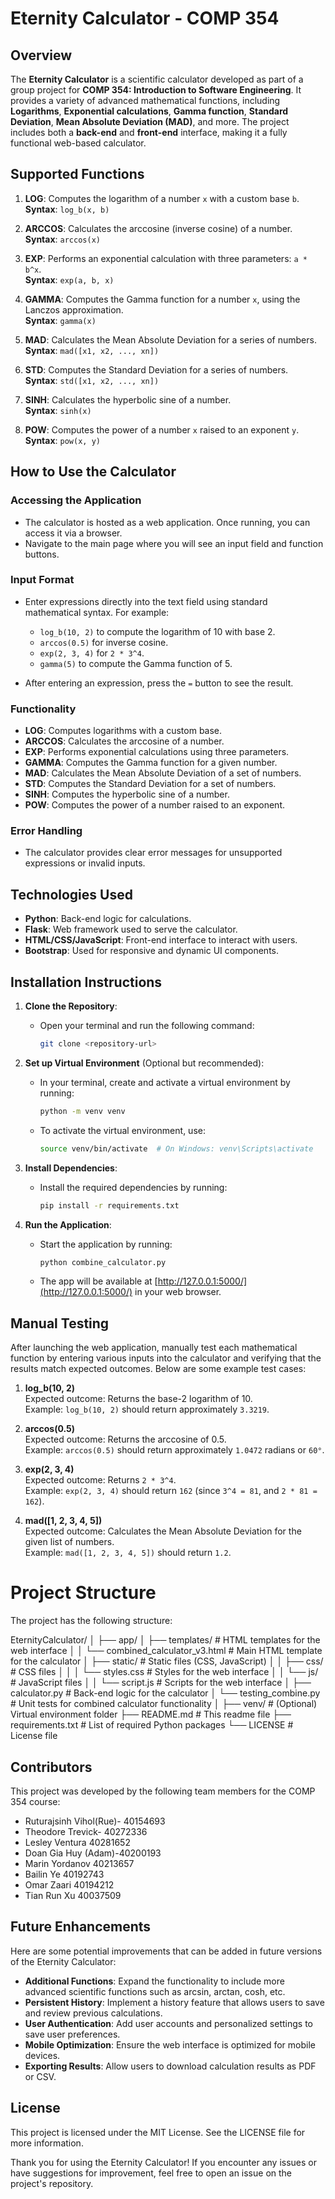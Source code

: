 # Eternity Calculator - COMP 354

## Overview

The **Eternity Calculator** is a scientific calculator developed as part of a group project for **COMP 354: Introduction to Software Engineering**. It provides a variety of advanced mathematical functions, including **Logarithms**, **Exponential calculations**, **Gamma function**, **Standard Deviation**, **Mean Absolute Deviation (MAD)**, and more. The project includes both a **back-end** and **front-end** interface, making it a fully functional web-based calculator.

## Supported Functions

1. **LOG**: Computes the logarithm of a number `x` with a custom base `b`.  
   **Syntax**: `log_b(x, b)`

2. **ARCCOS**: Calculates the arccosine (inverse cosine) of a number.  
   **Syntax**: `arccos(x)`

3. **EXP**: Performs an exponential calculation with three parameters: `a * b^x`.  
   **Syntax**: `exp(a, b, x)`

4. **GAMMA**: Computes the Gamma function for a number `x`, using the Lanczos approximation.  
   **Syntax**: `gamma(x)`

5. **MAD**: Calculates the Mean Absolute Deviation for a series of numbers.  
   **Syntax**: `mad([x1, x2, ..., xn])`

6. **STD**: Computes the Standard Deviation for a series of numbers.  
   **Syntax**: `std([x1, x2, ..., xn])`

7. **SINH**: Calculates the hyperbolic sine of a number.  
   **Syntax**: `sinh(x)`

8. **POW**: Computes the power of a number `x` raised to an exponent `y`.  
   **Syntax**: `pow(x, y)`

## How to Use the Calculator

### Accessing the Application

- The calculator is hosted as a web application. Once running, you can access it via a browser. 
- Navigate to the main page where you will see an input field and function buttons.

### Input Format

- Enter expressions directly into the text field using standard mathematical syntax. For example:
  - `log_b(10, 2)` to compute the logarithm of 10 with base 2.  
  - `arccos(0.5)` for inverse cosine.  
  - `exp(2, 3, 4)` for `2 * 3^4`.  
  - `gamma(5)` to compute the Gamma function of 5.

- After entering an expression, press the `=` button to see the result.

### Functionality

- **LOG**: Computes logarithms with a custom base.
- **ARCCOS**: Calculates the arccosine of a number.
- **EXP**: Performs exponential calculations using three parameters.
- **GAMMA**: Computes the Gamma function for a given number.
- **MAD**: Calculates the Mean Absolute Deviation of a set of numbers.
- **STD**: Computes the Standard Deviation for a set of numbers.
- **SINH**: Computes the hyperbolic sine of a number.
- **POW**: Computes the power of a number raised to an exponent.

### Error Handling

- The calculator provides clear error messages for unsupported expressions or invalid inputs.

## Technologies Used

- **Python**: Back-end logic for calculations.
- **Flask**: Web framework used to serve the calculator.
- **HTML/CSS/JavaScript**: Front-end interface to interact with users.
- **Bootstrap**: Used for responsive and dynamic UI components.

## Installation Instructions

1. **Clone the Repository**:
   - Open your terminal and run the following command:
     ```bash
     git clone <repository-url>
     ```

2. **Set up Virtual Environment** (Optional but recommended):
   - In your terminal, create and activate a virtual environment by running:
     ```bash
     python -m venv venv
     ```
   - To activate the virtual environment, use:
     ```bash
     source venv/bin/activate  # On Windows: venv\Scripts\activate
     ```

3. **Install Dependencies**:
   - Install the required dependencies by running:
     ```bash
     pip install -r requirements.txt
     ```

4. **Run the Application**:
   - Start the application by running:
     ```bash
     python combine_calculator.py
     ```

   - The app will be available at [http://127.0.0.1:5000/](http://127.0.0.1:5000/) in your web browser.
  
## Manual Testing

After launching the web application, manually test each mathematical function by entering various inputs into the calculator and verifying that the results match expected outcomes. Below are some example test cases:

1. **log_b(10, 2)**  
   Expected outcome: Returns the base-2 logarithm of 10.  
   Example: `log_b(10, 2)` should return approximately `3.3219`.

2. **arccos(0.5)**  
   Expected outcome: Returns the arccosine of 0.5.  
   Example: `arccos(0.5)` should return approximately `1.0472` radians or `60°`.

3. **exp(2, 3, 4)**  
   Expected outcome: Returns `2 * 3^4`.  
   Example: `exp(2, 3, 4)` should return `162` (since `3^4 = 81`, and `2 * 81 = 162`).

4. **mad([1, 2, 3, 4, 5])**  
   Expected outcome: Calculates the Mean Absolute Deviation for the given list of numbers.  
   Example: `mad([1, 2, 3, 4, 5])` should return `1.2`.


# Project Structure

The project has the following structure:

EternityCalculator/
│
├── app/
│   ├── templates/             # HTML templates for the web interface
│   │   └── combined_calculator_v3.html  # Main HTML template for the calculator
│   ├── static/                # Static files (CSS, JavaScript)
│   │   ├── css/               # CSS files
│   │   │   └── styles.css     # Styles for the web interface
│   │   └── js/                # JavaScript files
│   │       └── script.js      # Scripts for the web interface
│   ├── calculator.py          # Back-end logic for the calculator
│   └── testing_combine.py     # Unit tests for combined calculator functionality
│
├── venv/                      # (Optional) Virtual environment folder
├── README.md                  # This readme file
├── requirements.txt           # List of required Python packages
└── LICENSE                    # License file

## Contributors

This project was developed by the following team members for the COMP 354 course:

- Ruturajsinh Vihol(Rue)- 40154693
- Theodore Trevick- 40272336
- Lesley Ventura 40281652
- Doan Gia Huy (Adam)-40200193
- Marin Yordanov 40213657
- Bailin Ye 40192743
- Omar Zaari 40194212
- Tian Run Xu 40037509


## Future Enhancements

Here are some potential improvements that can be added in future versions of the Eternity Calculator:

- **Additional Functions**: Expand the functionality to include more advanced scientific functions such as arcsin, arctan, cosh, etc.
- **Persistent History**: Implement a history feature that allows users to save and review previous calculations.
- **User Authentication**: Add user accounts and personalized settings to save user preferences.
- **Mobile Optimization**: Ensure the web interface is optimized for mobile devices.
- **Exporting Results**: Allow users to download calculation results as PDF or CSV.

## License

This project is licensed under the MIT License. See the LICENSE file for more information.

Thank you for using the Eternity Calculator! If you encounter any issues or have suggestions for improvement, feel free to open an issue on the project's repository.
